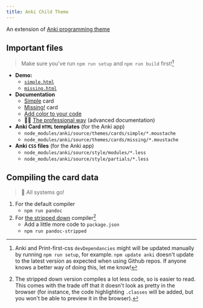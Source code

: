 ```yaml
---
title: Anki Child Theme
---
```


An extension of [Anki programming theme](https://github.com/badlydrawnrob/anki)

## Important files

> Make sure you've run `npm run setup` and `npm run build` first![^1]

- **Demo:**
    - [`simple.html`](../node_modules/anki/build/demo/simple.html)
    - [`missing.html`](../node_modules/anki/build/demo/missing.html)
- **Documentation**
    - [Simple](https://github.com/badlydrawnrob/anki/blob/master/source/docs/highlight/index.md) card
    - [Missing!](https://github.com/badlydrawnrob/anki/blob/master/source/docs/missing/index.md) card
    - [Add color to your code](https://github.com/badlydrawnrob/anki/blob/master/source/docs/highlight/index.md)
    - 🧑‍🎓 [The professional way](https://github.com/badlydrawnrob/anki/blob/master/source/docs/advanced/index.md) (advanced documentation)
- **Anki Card `HTML` templates** (for the Anki app)
    - `node_modules/anki/source/themes/cards/simple/*.moustache`
    - `node_modules/anki/source/themes/cards/missing/*.moustache`
- **Anki `CSS` files** (for the Anki app)
    - `node_modules/anki/source/style/modules/*.less`
    - `node_modules/anki/source/style/partials/*.less`

## Compiling the card data

> 🚀 All systems go!

1. For the default compiler
    - `npm run pandoc`
2. For [the stripped down](https://github.com/badlydrawnrob/anki-child-theme/issues/9) compiler[^2]
    - Add a little more code to `package.json`
    - `npm run pandoc-stripped`



[^1]: Anki and Print-first-css `devDependancies` might will be updated manually by running `npm run setup`, for example. `npm update anki` doesn't update to the latest version as expected when using Github repos. If anyone knows a better way of doing this, let me know!

[^2]: The stripped down version compiles a lot less code, so is easier to read. This comes with the trade off that it doesn't look as pretty in the browser (for instance, the code highlighting `.classes` will be added, but you won't be able to preview it in the browser).
